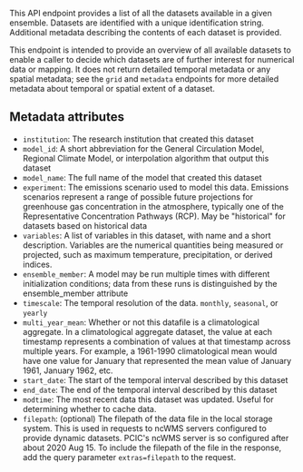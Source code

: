 This API endpoint provides a list of all the datasets available in a given 
ensemble. Datasets are identified with a unique identification string. 
Additional metadata describing the contents of each dataset is provided.

This endpoint is intended to provide an overview of all available datasets 
to enable a caller to decide which datasets are of further interest for 
numerical data or mapping. It does not return detailed temporal metadata 
or any spatial metadata; see the `grid` and `metadata` endpoints for more 
detailed metadata about temporal or spatial extent of a dataset.

## Metadata attributes
* `institution`: The research institution that created this dataset
* `model_id`: A short abbreviation for the General Circulation Model, Regional 
Climate Model, or interpolation algorithm that output this dataset
* `model_name`: The full name of the model that created this dataset
* `experiment`: The emissions scenario used to model this data. 
Emissions scenarios represent a range of possible future projections for 
greenhouse gas concentration in the atmosphere, typically one of the 
Representative Concentration Pathways (RCP). May be "historical" for 
datasets based on historical data
* `variables`: A list of variables in this dataset, with name and a short 
description. Variables are the numerical quantities being measured or 
projected, such as maximum temperature, precipitation, or derived indices.
* `ensemble_member`: A model may be run multiple times with different 
initialization conditions; data from these runs is distinguished by the 
ensemble_member attribute
* `timescale`: The temporal resolution of the data. `monthly`, `seasonal`, 
or `yearly`
* `multi_year_mean`: Whether or not this datafile is a climatological 
aggregate. In a climatological aggregate dataset, the value at each timestamp 
represents a combination of values at that timestamp across multiple years. 
For example, a 1961-1990 climatological mean would have one value for January 
that represented the mean value of January 1961, January 1962, etc. 
* `start_date`: The start of the temporal interval described by this dataset 
* `end_date`: The end of the temporal interval described by this dataset
* `modtime`: The most recent data this dataset was updated. Useful for 
determining whether to cache data.
* `filepath`: (optional) The filepath of the data file in the local storage
 system. This is used in requests to ncWMS servers configured to provide
 dynamic datasets. PCIC's ncWMS server is so configured after about 2020 Aug 15.
To include the filepath of the file in the response, add the query parameter
`extras=filepath` to the request.